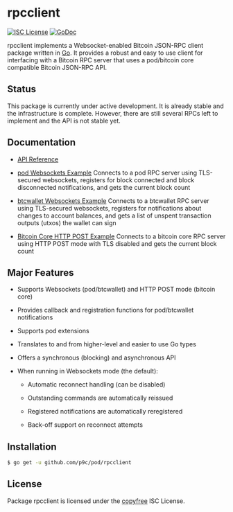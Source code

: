 # rpcclient

[![ISC License](http://img.shields.io/badge/license-ISC-blue.svg)](http://copyfree.org)
[![GoDoc](https://img.shields.io/badge/godoc-reference-blue.svg)](http://godoc.org/github.com/p9c/pod/rpcclient)

rpcclient implements a Websocket-enabled Bitcoin JSON-RPC client package written in [Go](http://golang.org/). It provides a robust and easy to use client for interfacing with a Bitcoin RPC server that uses a pod/bitcoin core compatible Bitcoin JSON-RPC API.

## Status

This package is currently under active development. It is already stable and the infrastructure is complete. However, there are still several RPCs left to implement and the API is not stable yet.

## Documentation

- [API Reference](http://godoc.org/github.com/p9c/pod/rpcclient)

- [pod Websockets Example](https://github.com/p9c/pod/tree/master/rpcclient/examples/podwebsockets)
  Connects to a pod RPC server using TLS-secured websockets, registers for block connected and block disconnected notifications, and gets the current block count

- [btcwallet Websockets Example](https://github.com/p9c/pod/tree/master/rpcclient/examples/btcwalletwebsockets)
  Connects to a btcwallet RPC server using TLS-secured websockets, registers for notifications about changes to account balances, and gets a list of unspent transaction outputs (utxos) the wallet can sign

- [Bitcoin Core HTTP POST Example](https://github.com/p9c/pod/tree/master/rpcclient/examples/bitcoincorehttp)
  Connects to a bitcoin core RPC server using HTTP POST mode with TLS disabled and gets the current block count

## Major Features

- Supports Websockets (pod/btcwallet) and HTTP POST mode (bitcoin core)

- Provides callback and registration functions for pod/btcwallet notifications

- Supports pod extensions

- Translates to and from higher-level and easier to use Go types

- Offers a synchronous (blocking) and asynchronous API

- When running in Websockets mode (the default):

  - Automatic reconnect handling (can be disabled)

  - Outstanding commands are automatically reissued

  - Registered notifications are automatically reregistered

  - Back-off support on reconnect attempts

## Installation

```bash
$ go get -u github.com/p9c/pod/rpcclient
```

## License

Package rpcclient is licensed under the [copyfree](http://copyfree.org) ISC License.
